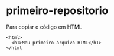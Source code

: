 # primeiro-repositorio

Para copiar o código em HTML
```
<html>
  <h1>Meu primeiro arquivo HTML</h1>
</html
```
